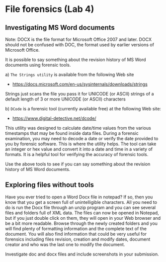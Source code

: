 # File forensics (Lab 4)


## Investigating MS Word documents

Note: DOCX is the file format for Microsoft Office 2007 and later. DOCX should not be confused with DOC, the format used by earlier versions of Microsoft Office.

It is possible to say something about the revision history of MS Word documents using forensic tools. 

a)	`The Strings utility` is available from the following Web site 
* https://docs.microsoft.com/en-us/sysinternals/downloads/strings

Strings just scans the file you pass it for UNICODE (or ASCII) strings of a default length of 3 or more UNICODE (or ASCII) characters

b)	`DCode` is a forensic tool (currently available free) at the following Web site:
* https://www.digital-detective.net/dcode/

This utility was designed to calculate date/time values from the various timestamps that may be found inside data files. During a forensic examination, you may need to decode a date or verify the date provided to you by forensic software. This is where the utility helps.  The tool can take an integer or hex value and convert it into a date and time in a variety of formats. It is a helpful tool for verifying the accuracy of forensic tools.


Use the above tools to see if you can say something about the revision history of MS Word documents.



## Exploring files without tools

Have you ever tried to open a Word Docx file in notepad? If so, then you know that you get a screen full of unintelligible characters. All you need to do is run the Docx file through an unzip program and you can see several files and folders full of XML data.  The files can now be opened in Notepad, but if you just double click on them, they will open in your Web browser and be a bit more readable. Browse through the newly created folders and you will find plenty of formatting information and the complete text of the document. You will also find information that could be very useful for forensics including files revision, creation and modify dates, document creator and who was the last one to modify the document. 



Investigate doc and docx files and include screenshots in your submission.
